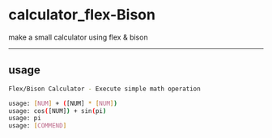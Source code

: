 # calculator_flex-Bison
make a small calculator using flex &amp; bison

---

## usage

```sh
Flex/Bison Calculator - Execute simple math operation

usage: [NUM] + ([NUM] * [NUM])
usage: cos([NUM]) + sin(pi)
usage: pi
usage: [COMMEND]
```

